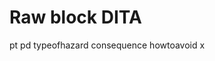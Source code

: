 # Raw block DITA

<parml>
  <plentry>
    <pt>pt</pt>
    <pd>pd</pd>
  </plentry>
</parml>

<hazardstatement>
  <messagepanel>
    <typeofhazard>typeofhazard</typeofhazard>
    <consequence>consequence</consequence>
    <howtoavoid>howtoavoid</howtoavoid>
  </messagepanel>
</hazardstatement>

<equation-block>
  <mathml>
    <m:math>
      <m:mi>x</m:mi>
    </m:math>
  </mathml>
</equation-block>
